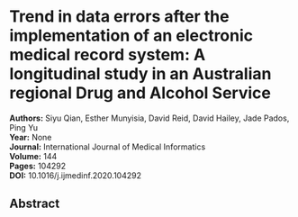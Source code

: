 # Trend in data errors after the implementation of an electronic medical record system: A longitudinal study in an Australian regional Drug and Alcohol Service

**Authors:** Siyu Qian, Esther Munyisia, David Reid, David Hailey, Jade Pados, Ping Yu  
**Year:** None  
**Journal:** International Journal of Medical Informatics  
**Volume:** 144  
**Pages:** 104292  
**DOI:** 10.1016/j.ijmedinf.2020.104292  

## Abstract


